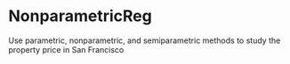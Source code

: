 # NonparametricReg
Use parametric, nonparametric, and semiparametric methods to study the property price in San Francisco
